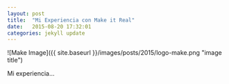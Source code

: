 ```yaml
---
layout: post
title:  "Mi Experiencia con Make it Real"
date:   2015-08-20 17:32:01
categories: jekyll update
---
```


![Make Image]({{ site.baseurl }}/images/posts/2015/logo-make.png "image title")

Mi experiencia...